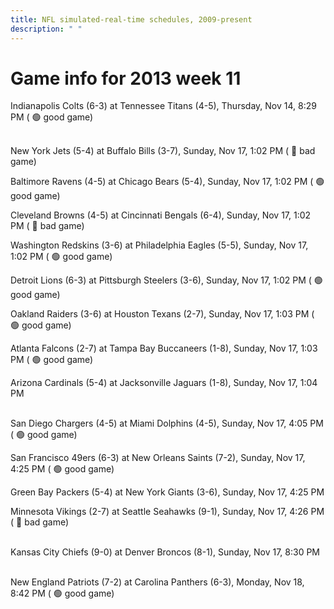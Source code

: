 ```yaml
---
title: NFL simulated-real-time schedules, 2009-present
description: " "
---
```


# Game info for 2013 week 11

Indianapolis Colts (6-3) at Tennessee Titans (4-5), Thursday, Nov 14, 8:29 PM (	:green_circle: good game)

<br/>New York Jets (5-4) at Buffalo Bills (3-7), Sunday, Nov 17, 1:02 PM (	:red_circle: bad game)

Baltimore Ravens (4-5) at Chicago Bears (5-4), Sunday, Nov 17, 1:02 PM (	:green_circle: good game)

Cleveland Browns (4-5) at Cincinnati Bengals (6-4), Sunday, Nov 17, 1:02 PM (	:red_circle: bad game)

Washington Redskins (3-6) at Philadelphia Eagles (5-5), Sunday, Nov 17, 1:02 PM (	:green_circle: good game)

Detroit Lions (6-3) at Pittsburgh Steelers (3-6), Sunday, Nov 17, 1:02 PM (	:green_circle: good game)

Oakland Raiders (3-6) at Houston Texans (2-7), Sunday, Nov 17, 1:03 PM (	:green_circle: good game)

Atlanta Falcons (2-7) at Tampa Bay Buccaneers (1-8), Sunday, Nov 17, 1:03 PM (	:green_circle: good game)

Arizona Cardinals (5-4) at Jacksonville Jaguars (1-8), Sunday, Nov 17, 1:04 PM

<br/>San Diego Chargers (4-5) at Miami Dolphins (4-5), Sunday, Nov 17, 4:05 PM (	:green_circle: good game)

San Francisco 49ers (6-3) at New Orleans Saints (7-2), Sunday, Nov 17, 4:25 PM (	:green_circle: good game)

Green Bay Packers (5-4) at New York Giants (3-6), Sunday, Nov 17, 4:25 PM

Minnesota Vikings (2-7) at Seattle Seahawks (9-1), Sunday, Nov 17, 4:26 PM (	:red_circle: bad game)

<br/>Kansas City Chiefs (9-0) at Denver Broncos (8-1), Sunday, Nov 17, 8:30 PM

<br/>New England Patriots (7-2) at Carolina Panthers (6-3), Monday, Nov 18, 8:42 PM (	:green_circle: good game)

